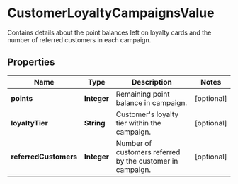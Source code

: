 

# CustomerLoyaltyCampaignsValue

Contains details about the point balances left on loyalty cards and the number of referred customers in each campaign.

## Properties

| Name | Type | Description | Notes |
|------------ | ------------- | ------------- | -------------|
|**points** | **Integer** | Remaining point balance in campaign. |  [optional] |
|**loyaltyTier** | **String** | Customer&#39;s loyalty tier within the campaign. |  [optional] |
|**referredCustomers** | **Integer** | Number of customers referred by the customer in campaign. |  [optional] |



